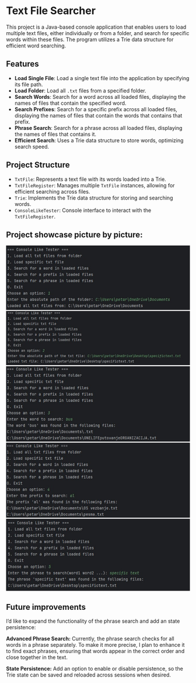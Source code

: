 
# Text File Searcher

This project is a Java-based console application that enables users to load multiple text files, either individually or from a folder, and search for specific words within these files. The program utilizes a Trie data structure for efficient word searching.

## Features

- **Load Single File**: Load a single text file into the application by specifying its file path.
- **Load Folder**: Load all `.txt` files from a specified folder.
- **Search Words**: Search for a word across all loaded files, displaying the names of files that contain the specified word.
- **Search Prefixes**: Search for a specific prefix across all loaded files, displaying the names of files that contain the words that contains that prefix.
- **Phrase Search**: Search for a phrase across all loaded files, displaying the names of files that contains it.
- **Efficient Search**: Uses a Trie data structure to store words, optimizing search speed.

## Project Structure

- `TxtFile`: Represents a text file with its words loaded into a Trie.
- `TxtFileRegister`: Manages multiple `TxtFile` instances, allowing for efficient searching across files.
- `Trie`: Implements the Trie data structure for storing and searching words.
- `ConsoleLikeTester`: Console interface to interact with the `TxtFileRegister`.

## Project showcase picture by picture:

![Screenshot 1](screenshots/sc1.jpg)
![Screenshot 2](screenshots/sc2.jpg)
![Screenshot 3](screenshots/sc3.jpg)
![Screenshot 4](screenshots/sc4.jpg)
![Screenshot 5](screenshots/sc5.jpg)


## Future improvements
I’d like to expand the functionality of the phrase search and add an state persistence:

**Advanced Phrase Search:** Currently, the phrase search checks for all words in a phrase separately. To make it more precise, I plan to enhance it to find exact phrases, ensuring that words appear in the correct order and close together in the text.

**State Persistence:** Add an option to enable or disable persistence, so the Trie state can be saved and reloaded across sessions when desired.
